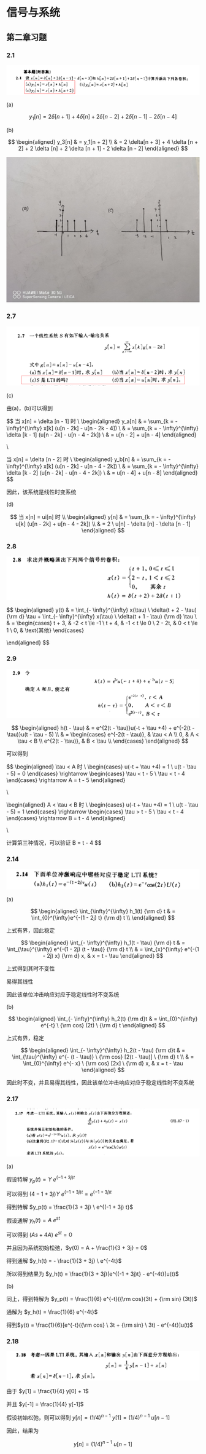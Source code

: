 # 信号与系统

## 第二章习题

### 2.1

![2.1](./2.1.png)

(a)

$$
y_1[n] = 2 \delta[n + 1] + 4 \delta [n] + 2 \delta [n - 2] + 2 \delta [n - 1] - 2 \delta [n - 4]
$$

(b)

$$
\begin{aligned}
  y_3[n]  & = y_1[n + 2] \\
          & = 2 \delta[n + 3] + 4 \delta [n + 2] + 2 \delta [n] + 2 \delta [n + 1] - 2 \delta [n - 2]
\end{aligned}
$$

![2.1卷积图](./2.1ans.jpg)

### 2.7

![2.7](./2.7.png)

(c)

由(a)，(b)可以得到

$$
当 x[n] = \delta [n - 1] 时 \\
\begin{aligned}
  y_a[n] & = \sum_{k = - \infty}^{\infty} x[k] (u[n - 2k] - u[n - 2k - 4]) \\
         & = \sum_{k = - \infty}^{\infty} \delta [k - 1] (u[n - 2k] - u[n - 4 - 2k]) \\
         & = u[n - 2] + u[n - 4]
\end{aligned}

\\

当 x[n] = \delta [n - 2] 时 \\
\begin{aligned}
  y_b[n] & = \sum_{k = - \infty}^{\infty} x[k] (u[n - 2k] - u[n - 4 - 2k]) \\
         & = \sum_{k = - \infty}^{\infty} \delta [k - 2] (u[n - 2k] - u[n - 4 - 2k]) \\
         & = u[n - 4] + u[n - 8]
\end{aligned}
$$

因此，该系统是线性时变系统

(d)

$$
当 x[n] = ui[n] 时 \\
\begin{aligned}
  y[n] & = \sum_{k = - \infty}^{\infty} u[k] (u[n - 2k] + u[n - 4 - 2k]) \\
       & = 2 \ u[n] - \delta [n] - \delta [n - 1]
\end{aligned}
$$

### 2.8

![2.8](./2.8.png)

$$
\begin{aligned}
  y(t) & = \int_{- \infty}^{\infty} x(\tau) \ \delta(t + 2 - \tau) {\rm d} \tau + \int_{- \infty}^{\infty} x(\tau) \ \delta(t + 1 - \tau) {\rm d} \tau \\
       & =
  \begin{cases}
    t + 3, & -2 < t \le -1 \\
    t + 4, & -1 < t \le 0 \\
    2 - 2t, & 0 < t \le 1 \\
    0, & \text{其他}
  \end{cases}

\end{aligned}
$$

### 2.9

![2.9](./2.9.png)

$$
\begin{aligned}
  h(t - \tau) & = e^{2(t - \tau)}u(-t + \tau +4) + e^{-2(t - \tau)}u(t - \tau - 5) \\
              & =
              \begin{cases}
                e^{-2(t - \tau)}, & \tau < A \\
                0, & A < \tau < B \\
                e^{2(t - \tau)}, & B < \tau \\
              \end{cases}
\end{aligned}
$$

可以得到

$$
\begin{aligned}
  \tau < A 时 \\
  \begin{cases}
    u(-t + \tau +4) = 1 \\
    u(t - \tau - 5) = 0
  \end{cases}
  \rightarrow
  \begin{cases}
    \tau < t - 5 \\
    \tau < t - 4
  \end{cases}
  \rightarrow
  A = t - 5
\end{aligned}

\\

\begin{aligned}
  A < \tau < B 时 \\
  \begin{cases}
    u(-t + \tau +4) = 1 \\
    u(t - \tau - 5) = 1
  \end{cases}
  \rightarrow
  \begin{cases}
    \tau > t - 5 \\
    \tau < t - 4
  \end{cases}
  \rightarrow
  B = t - 4
\end{aligned}

\\

计算第三种情况，可以验证 B = t - 4
$$

### 2.14

![2.14](./2.14.png)

(a)

$$
\begin{aligned}
  \int_{\infty}^{\infty} h_1(t) {\rm d} t & = \int_{0}^{\infty}e^{-(1 - 2j) t} {\rm d} t \\
\end{aligned}
$$

上式有界，因此稳定

$$
\begin{aligned}
  \int_{- \infty}^{\infty} h_1(t - \tau) {\rm d} t & = \int_{\tau}^{\infty} e^{-(1 - 2j) (t - \tau)} {\rm d} t \\
                                                   & = \int_{x}^{\infty} e^{-(1 - 2j) x} {\rm d} x, & x = t - \tau
\end{aligned}
$$

上式得到其时不变性

易得其线性

因此该单位冲击响应对应于稳定线性时不变系统

(b)

$$
\begin{aligned}
  \int_{- \infty}^{\infty} h_2(t) {\rm d}t & = \int_{0}^{\infty} e^{-t} \ {\rm cos} (2t) \ {\rm d} t
\end{aligned}
$$

上式有界，稳定

$$
\begin{aligned}
  \int_{- \infty}^{\infty} h_2(t - \tau) {\rm d}t & = \int_{\tau}^{\infty} e^{- (t - \tau)} \ {\rm cos} [2(t - \tau)] \ {\rm d} t \\
                                                  & = \int_{0}^{\infty} e^{- x} \ {\rm cos} [2x] \ {\rm d} x, & x = t - \tau
\end{aligned}
$$

因此时不变，并且易得其线性，因此该单位冲击响应对应于稳定线性时不变系统

### 2.17

![2.17](./2.17.png)

(a)

假设特解 $y_p(t) = Y \ e^{(-1 + 3j) t}$

可以得到 $(4 - 1 + 3j) Y \ e^{(-1 + 3j) t} = e^{(-1 + 3j) t}$

得到特解 $y_p(t) = \frac{1}{3 + 3j} \ e^{(-1 + 3j) t}$

假设通解 $y_h(t) = A \ e^{st}$

可以得到 $(As + 4A) \ e^{st} = 0$

并且因为系统初始松弛，$y(0) = A + \frac{1}{3 + 3j} = 0$

得到通解 $y_h(t) = - \frac{1}{3 + 3j} \ e^{-4t}$

所以得到结果为 $y_h(t) = \frac{1}{3 + 3j}[e^{(-1 + 3j)t} - e^{-4t}]u(t)$

(b)

同上，得到特解为 $y_p(t) = \frac{1}{6} e^{-t}({\rm cos}(3t) + {\rm sin} (3t))$

通解为 $y_h(t) = \frac{1}{6} e^{-4t}$

得到$y(t) = \frac{1}{6}[e^{-t}({\rm cos} \ 3t + {\rm sin} \ 3t) - e^{-4t}]u(t)$

### 2.18

![2.18](./2.18.png)

由于 $y[1] = \frac{1}{4} y[0] + 1$

并且 $y[-1] = \frac{1}{4} y[-1]$

假设初始松弛，则可以得到 $y[n] = (1/4)^{n - 1} \ y[1] = (1/4)^{n - 1} \ u[n - 1]$

因此，结果为

$$
y[n] = (1/4)^{n - 1} \ u[n - 1]
$$

